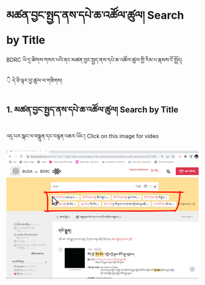 # མཚན་བྱང་སྤྱད་ནས་དཔེ་ཆ་འཚོལ་ཚུལ། Search by Title

BDRC ཡི་དྲ་ཚིགས་གསར་པའི་ནང་མཚན་བྱང་སྤྱད་ནས་དཔེ་ཆ་འཚོལ་ཚུལ་གྱི་རིམ་པ་རྣམས་ངོ་སྤྲོད།

👇 དེ་ཅི་ལྟར་བྱ་ཚུལ་ལ་གཟིགས།

## 1. མཚན་བྱང་སྤྱད་ནས་དཔེ་ཆ་འཚོལ་ཚུལ། Search by Title

འདྲ་པར་སྒང་ལ་བསྣུན་དང་བརྙན་འཆར་ཡོང་། Click on this image for video


[![alt text](https://github.com/buda-base/budax/blob/master/howtoguides/BDR16/images/000001.png)](https://youtu.be/jiWR5-qbEUQ)



